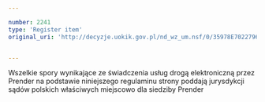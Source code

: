 ```yaml
---

number: 2241
type: 'Register item'
original_uri: 'http://decyzje.uokik.gov.pl/nd_wz_um.nsf/0/35978E7022796B71C12578470040D21C?OpenDocument'


---
```


Wszelkie spory wynikające ze świadczenia usług drogą elektroniczną przez Prender na podstawie niniejszego regulaminu strony poddają jurysdykcji sądów polskich właściwych miejscowo dla siedziby Prender
